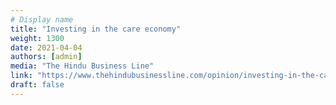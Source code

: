 ```yaml
---
# Display name
title: "Investing in the care economy"
weight: 1300
date: 2021-04-04
authors: [admin]
media: "The Hindu Business Line"
link: "https://www.thehindubusinessline.com/opinion/investing-in-the-care-economy/article34238269.ece"
draft: false
---
```


